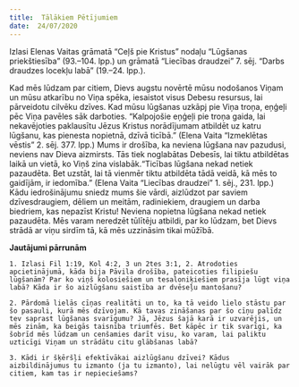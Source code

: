 ```yaml
---
title:  Tālākiem Pētījumiem
date:  24/07/2020
---
```


Izlasi Elenas Vaitas grāmatā “Ceļš pie Kristus” nodaļu “Lūgšanas priekštiesība” (93.–104. lpp.) un grāmatā “Liecības draudzei” 7. sēj. “Darbs draudzes locekļu labā” (19.–24. lpp.).

Kad mēs lūdzam par citiem, Dievs augstu novērtē mūsu nodošanos Viņam un mūsu atkarību no Viņa spēka, iesaistot visus Debesu resursus, lai pārveidotu cilvēku dzīves. Kad mūsu lūgšanas uzkāpj pie Viņa troņa, eņģeļi pēc Viņa pavēles sāk darboties. “Kalpojošie eņģeļi pie troņa gaida, lai nekavējoties paklausītu Jēzus Kristus norādījumam atbildēt uz katru lūgšanu, kas pienesta nopietnā, dzīvā ticībā.” (Elena Vaita “Izmeklētas vēstis” 2. sēj. 377. lpp.) Mums ir drošība, ka neviena lūgšana nav pazudusi, neviens nav Dieva aizmirsts. Tās tiek noglabātas Debesīs, lai tiktu atbildētas laikā un vietā, ko Viņš zina vislabāk.“Ticības lūgšana nekad netiek pazaudēta. Bet uzstāt, lai tā vienmēr tiktu atbildēta tādā veidā, kā mēs to gaidījām, ir iedomība.” (Elena Vaita “Liecības draudzei” 1. sēj., 231. lpp.) Kādu iedrošinājumu sniedz mums šie vārdi, aizlūdzot par saviem dzīvesdraugiem, dēliem un meitām, radiniekiem, draugiem un darba biedriem, kas nepazīst Kristu! Neviena nopietna lūgšana nekad netiek pazaudēta. Mēs varam neredzēt tūlītēju atbildi, par ko lūdzam, bet Dievs strādā ar viņu sirdīm tā, kā mēs uzzināsim tikai mūžībā.

**Jautājumi pārrunām**

`1.	Izlasi Fil 1:19, Kol 4:2, 3 un 2tes 3:1, 2. Atrodoties apcietinājumā, kāda bija Pāvila drošība, pateicoties filipiešu lūgšanām? Par ko viņš kolosiešiem un tesaloniķiešiem prasīja lūgt viņa labā? Kāda ir šo aizlūgšanu saistība ar dvēseļu mantošanu?`

`2.	Pārdomā lielās cīņas realitāti un to, ka tā veido lielo stāstu par šo pasauli, kurā mēs dzīvojam. Kā tavas zināšanas par šo cīņu palīdz tev saprast lūgšanas svarīgumu? Jā, Jēzus šajā karā ir uzvarējis, un mēs zinām, ka beigās taisnība triumfēs. Bet kāpēc ir tik svarīgi, ka šobrīd mēs lūdzam un cenšamies darīt visu, ko varam, lai paliktu uzticīgi Viņam un strādātu citu glābšanas labā?`

`3.	Kādi ir šķēršļi efektīvākai aizlūgšanu dzīvei? Kādus aizbildinājumus tu izmanto (ja tu izmanto), lai nelūgtu vēl vairāk par citiem, kam tas ir nepieciešams?`
